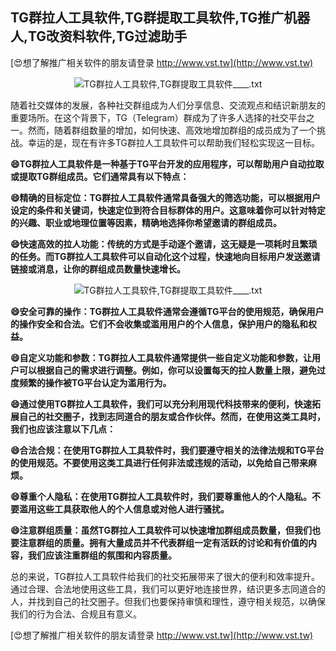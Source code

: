 ## **TG群拉人工具软件,TG群提取工具软件,TG推广机器人,TG改资料软件,TG过滤助手**

[😍想了解推广相关软件的朋友请登录 http://www.vst.tw](http://www.vst.tw)

 <center><img src="https://vst.tw/MP4/tuiguang/png/4.png" alt="TG群拉人工具软件,TG群提取工具软件____.txt"></center>

随着社交媒体的发展，各种社交群组成为人们分享信息、交流观点和结识新朋友的重要场所。在这个背景下，TG（Telegram）群成为了许多人选择的社交平台之一。然而，随着群组数量的增加，如何快速、高效地增加群组的成员成为了一个挑战。幸运的是，现在有许多TG群拉人工具软件可以帮助我们轻松实现这一目标。

**😄TG群拉人工具软件是一种基于TG平台开发的应用程序，可以帮助用户自动拉取或提取TG群组成员。它们通常具有以下特点：**

**😄精确的目标定位：TG群拉人工具软件通常具备强大的筛选功能，可以根据用户设定的条件和关键词，快速定位到符合目标群体的用户。这意味着你可以针对特定的兴趣、职业或地理位置等因素，精确地选择你希望邀请的群组成员。**

**😄快速高效的拉人功能：传统的方式是手动逐个邀请，这无疑是一项耗时且繁琐的任务。而TG群拉人工具软件可以自动化这个过程，快速地向目标用户发送邀请链接或消息，让你的群组成员数量快速增长。**

 <center><img src="https://vst.tw/MP4/tuiguang/png/3.png" alt="TG群拉人工具软件,TG群提取工具软件____.txt"></center>

**😄安全可靠的操作：TG群拉人工具软件通常会遵循TG平台的使用规范，确保用户的操作安全和合法。它们不会收集或滥用用户的个人信息，保护用户的隐私和权益。**

**😄自定义功能和参数：TG群拉人工具软件通常提供一些自定义功能和参数，让用户可以根据自己的需求进行调整。例如，你可以设置每天的拉人数量上限，避免过度频繁的操作被TG平台认定为滥用行为。**

**😄通过使用TG群拉人工具软件，我们可以充分利用现代科技带来的便利，快速拓展自己的社交圈子，找到志同道合的朋友或合作伙伴。然而，在使用这类工具时，我们也应该注意以下几点：**

**😄合法合规：在使用TG群拉人工具软件时，我们要遵守相关的法律法规和TG平台的使用规范。不要使用这类工具进行任何非法或违规的活动，以免给自己带来麻烦。**

**😄尊重个人隐私：在使用TG群拉人工具软件时，我们要尊重他人的个人隐私。不要滥用这些工具获取他人的个人信息或对他人进行骚扰。**

**😄注意群组质量：虽然TG群拉人工具软件可以快速增加群组成员数量，但我们也要注意群组的质量。拥有大量成员并不代表群组一定有活跃的讨论和有价值的内容，我们应该注重群组的氛围和内容质量。**

总的来说，TG群拉人工具软件给我们的社交拓展带来了很大的便利和效率提升。通过合理、合法地使用这些工具，我们可以更好地连接世界，结识更多志同道合的人，并找到自己的社交圈子。但我们也要保持审慎和理性，遵守相关规范，以确保我们的行为合法、合规且有意义。

[😍想了解推广相关软件的朋友请登录 http://www.vst.tw](http://www.vst.tw)



